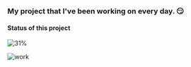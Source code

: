 ### My project that I've been working on every day. 😏
#### Status of this project

![31%](https://progress-bar.dev/31)

![work](https://user-images.githubusercontent.com/67064886/95161900-ba6c5b00-077a-11eb-95a0-b35b7464ae3c.png)
